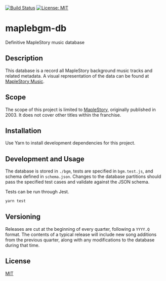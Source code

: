 [![Build Status](https://github.com/maplestory-music/maplebgm-db/actions/workflows/build.yml/badge.svg?branch=master)](https://github.com/maplestory-music/maplebgm-db/actions/workflows/build.yml)
[![License: MIT](https://img.shields.io/badge/License-MIT-green.svg)](https://opensource.org/licenses/MIT)

# maplebgm-db

Definitive MapleStory music database

## Description

This database is a record all MapleStory background music tracks and related
metadata. A visual representation of the data can be found at
[MapleStory Music](https://maplestory-music.github.io/).

## Scope

The scope of this project is limited to [MapleStory](https://wikipedia.org/wiki/MapleStory),
originally published in 2003. It does not cover other titles within the franchise.

## Installation

Use Yarn to install development dependencies for this project.

## Development and Usage

The database is stored in `./bgm`, tests are specified in `bgm.test.js`, and
schema defined in `schema.json`. Changes to the database partitions should
pass the specified test cases and validate against the JSON schema.

Tests can be run through Jest.

```bash
yarn test
```

## Versioning

Releases are cut at the beginning of every quarter, following a `YYYY.Q`
format. The contents of a typical release will include new song additions
from the previous quarter, along with any modifications to the database
during that time.

## License

[MIT](LICENSE)
